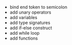 
 - bind end token to semicolon
 - add unary operators
 - add variables
 - add type signatures
 - add if-else construct
 - add while loop
 - add functions

